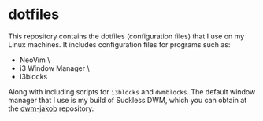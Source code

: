# dotfiles
This repository contains the dotfiles (configuration files) that I use on my Linux machines. It includes
configuration files for programs such as:

- NeoVim \
- i3 Window Manager \
- i3blocks

Along with including scripts for `i3blocks` and `dwmblocks`. The default window manager that I use is my build
of Suckless DWM, which you can obtain at the [dwm-jakob](https://git.gay/regsvr64/dwm-jakob) repository.
